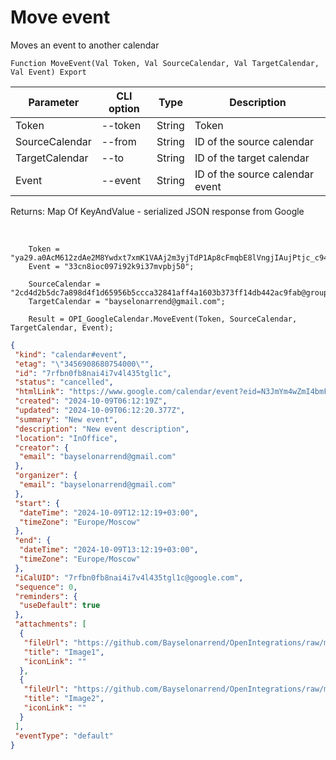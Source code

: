 ﻿---
sidebar_position: 5
---

# Move event
 Moves an event to another calendar



`Function MoveEvent(Val Token, Val SourceCalendar, Val TargetCalendar, Val Event) Export`

  | Parameter | CLI option | Type | Description |
  |-|-|-|-|
  | Token | --token | String | Token |
  | SourceCalendar | --from | String | ID of the source calendar |
  | TargetCalendar | --to | String | ID of the target calendar |
  | Event | --event | String | ID of the source calendar event |

  
  Returns:  Map Of KeyAndValue - serialized JSON response from Google

<br/>




```bsl title="Code example"
    Token = "ya29.a0AcM612zdAe2M8Ywdxt7xmK1VAAj2m3yjTdP1Ap8cFmqbE8lVngjIAujPtjc_c94MCuKNLfn7MSssBd6NfMXDQDrHMUv7Fgjp7cjuXk68n...";
    Event = "33cn8ioc097i92k9i37mvpbj50";

    SourceCalendar = "2cd4d2b5dc7a898d4f1d65956b5ccca32841aff4a1603b373ff14db442ac9fab@group.calendar.google.com";
    TargetCalendar = "bayselonarrend@gmail.com";

    Result = OPI_GoogleCalendar.MoveEvent(Token, SourceCalendar, TargetCalendar, Event);
```
 



```json title="Result"
{
 "kind": "calendar#event",
 "etag": "\"3456908680754000\"",
 "id": "7rfbn0fb8nai4i7v4l435tgl1c",
 "status": "cancelled",
 "htmlLink": "https://www.google.com/calendar/event?eid=N3JmYm4wZmI4bmFpNGk3djRsNDM1dGdsMWMgNjA2MTNkNTNjNDY3MGFiZGNlZWMzZTc2OTNjYTQ3NWIwZTg4ZGMxNjc4ZGI3MjEwNTIxMzU2YjQ5NDBhNjE0OEBn",
 "created": "2024-10-09T06:12:19Z",
 "updated": "2024-10-09T06:12:20.377Z",
 "summary": "New event",
 "description": "New event description",
 "location": "InOffice",
 "creator": {
  "email": "bayselonarrend@gmail.com"
 },
 "organizer": {
  "email": "bayselonarrend@gmail.com"
 },
 "start": {
  "dateTime": "2024-10-09T12:12:19+03:00",
  "timeZone": "Europe/Moscow"
 },
 "end": {
  "dateTime": "2024-10-09T13:12:19+03:00",
  "timeZone": "Europe/Moscow"
 },
 "iCalUID": "7rfbn0fb8nai4i7v4l435tgl1c@google.com",
 "sequence": 0,
 "reminders": {
  "useDefault": true
 },
 "attachments": [
  {
   "fileUrl": "https://github.com/Bayselonarrend/OpenIntegrations/raw/main/service/test_data/picture.jpg",
   "title": "Image1",
   "iconLink": ""
  },
  {
   "fileUrl": "https://github.com/Bayselonarrend/OpenIntegrations/raw/main/service/test_data/picture2.jpg",
   "title": "Image2",
   "iconLink": ""
  }
 ],
 "eventType": "default"
}
```
